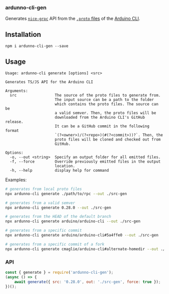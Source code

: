 ### ardunno-cli-gen

Generates [`nice-grpc`](https://github.com/deeplay-io/nice-grpc) API from the [`.proto` files](https://github.com/arduino/arduino-cli/tree/master/rpc) of the [Arduino CLI](https://github.com/arduino/arduino-cli).

## Installation

```
npm i ardunno-cli-gen --save
```

## Usage

```
Usage: ardunno-cli generate [options] <src>

Generates TS/JS API for the Arduino CLI

Arguments:
  src                 The source of the proto files to generate from.
                      The input source can be a path to the folder
                      which contains the proto files. The source can be
                      a valid semver. Then, the proto files will be
                      downloaded from the Arduino CLI's GitHub release.
                      It can be a GitHub commit in the following format
                      `(?<owner>)/(?<repo>)(#(?<commit>))?`. Then, the
                      proto files will be cloned and checked out from
                      GitHub.

Options:
  -o, --out <string>  Specify an output folder for all emitted files.
  -f, --force         Override previously emitted files in the output
                      location.
  -h, --help          display help for command
```

Examples:

```sh
# generates from local proto files
npx ardunno-cli generate ./path/to/rpc --out ./src-gen
```

```sh
# generates from a valid semver
npx ardunno-cli generate 0.28.0 --out ./src-gen
```

```sh
# generates from the HEAD of the default branch
npx ardunno-cli generate arduino/arduino-cli --out ./src-gen
```

```sh
# generates from a specific commit
npx ardunno-cli generate arduino/arduino-cli#5a4ffe0 --out ./src-gen
```

```sh
# generates from a specific commit of a fork
npx ardunno-cli generate cmaglie/arduino-cli#alternate-homedir --out ./src-gen
```

### API

```js
const { generate } = require('ardunno-cli-gen');
(async () => {
    await generate({ src: '0.28.0', out: './src-gen', force: true });
})();
```
